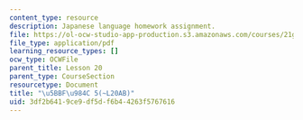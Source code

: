 ```yaml
---
content_type: resource
description: Japanese language homework assignment.
file: https://ol-ocw-studio-app-production.s3.amazonaws.com/courses/21g-504-japanese-iv-spring-2009/3df2b6419ce9df5df6b44263f5767616_MIT21G_504S09_hw20b.pdf
file_type: application/pdf
learning_resource_types: []
ocw_type: OCWFile
parent_title: Lesson 20
parent_type: CourseSection
resourcetype: Document
title: "\u5BBF\u984C 5(~L20AB)"
uid: 3df2b641-9ce9-df5d-f6b4-4263f5767616
---
```

